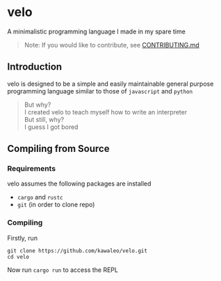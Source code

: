 # velo

A minimalistic programming language I made in my spare time

> Note: If you would like to contribute, see [CONTRIBUTING.md](CONTRIBUTING.md)

## Introduction

velo is designed to be a simple and easily maintainable general purpose programming language similar to those of `javascript` and `python`

> But why?<br>I created velo to teach myself how to write an interpreter<br>But still, why?<br>I guess I got bored

## Compiling from Source

### Requirements

velo assumes the following packages are installed

- `cargo` and `rustc`
- `git` (in order to clone repo)

### Compiling

Firstly, run

```shell
git clone https://github.com/kawaleo/velo.git
cd velo
```

Now run `cargo run` to access the REPL

